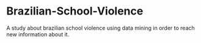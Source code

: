 # Brazilian-School-Violence
A study about brazilian school violence using data mining in order to reach new information about it.

